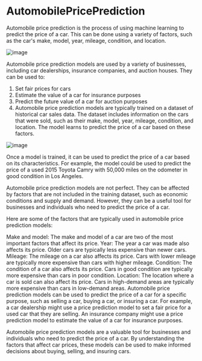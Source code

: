 # AutomobilePricePrediction

Automobile price prediction is the process of using machine learning to predict the price of a car. This can be done using a variety of factors, such as the car's make, model, year, mileage, condition, and location.

![image](https://github.com/rahul13289/AutomobilePricePrediction/assets/97829880/2dddb66f-7a5f-4ace-bc4f-df28f22db673)

Automobile price prediction models are used by a variety of businesses, including car dealerships, insurance companies, and auction houses. They can be used to:

1) Set fair prices for cars
2) Estimate the value of a car for insurance purposes
3) Predict the future value of a car for auction purposes
4) Automobile price prediction models are typically trained on a dataset of historical car sales data. The dataset includes information on the cars that were sold, such as their make, model, year, mileage, condition, and location. The model learns to predict the price of a car based on these factors.

![image](https://github.com/rahul13289/AutomobilePricePrediction/assets/97829880/ed9cd717-ca54-4bc4-ac65-5012245b0b9a)

Once a model is trained, it can be used to predict the price of a car based on its characteristics. For example, the model could be used to predict the price of a used 2015 Toyota Camry with 50,000 miles on the odometer in good condition in Los Angeles.

Automobile price prediction models are not perfect. They can be affected by factors that are not included in the training dataset, such as economic conditions and supply and demand. However, they can be a useful tool for businesses and individuals who need to predict the price of a car.

Here are some of the factors that are typically used in automobile price prediction models:

Make and model: The make and model of a car are two of the most important factors that affect its price.
Year: The year a car was made also affects its price. Older cars are typically less expensive than newer cars.
Mileage: The mileage on a car also affects its price. Cars with lower mileage are typically more expensive than cars with higher mileage.
Condition: The condition of a car also affects its price. Cars in good condition are typically more expensive than cars in poor condition.
Location: The location where a car is sold can also affect its price. Cars in high-demand areas are typically more expensive than cars in low-demand areas.
Automobile price prediction models can be used to predict the price of a car for a specific purpose, such as selling a car, buying a car, or insuring a car. For example, a car dealership might use a price prediction model to set a fair price for a used car that they are selling. An insurance company might use a price prediction model to estimate the value of a car for insurance purposes.

Automobile price prediction models are a valuable tool for businesses and individuals who need to predict the price of a car. By understanding the factors that affect car prices, these models can be used to make informed decisions about buying, selling, and insuring cars.






